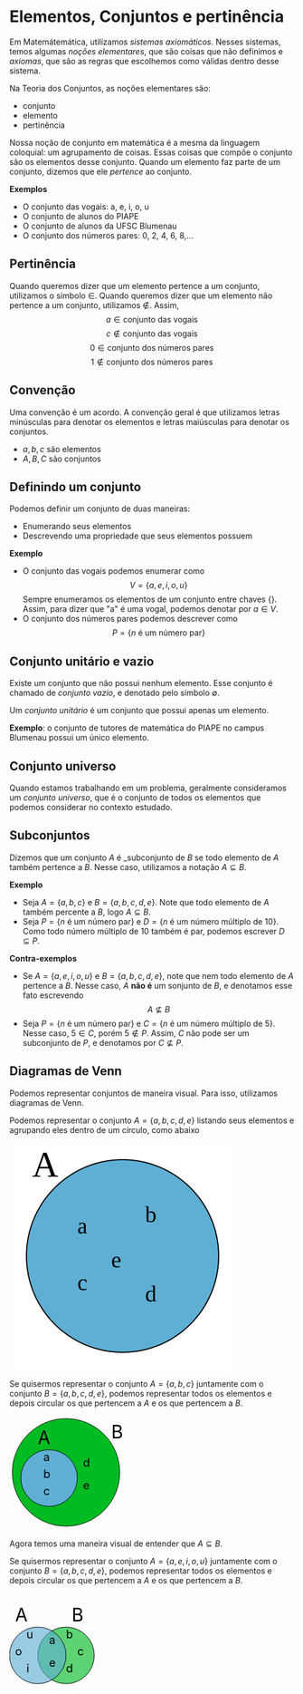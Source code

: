 # Elementos, Conjuntos e pertinência

Em Matemátemática, utilizamos _sistemas axiomáticos_. Nesses sistemas, temos algumas _noções elementares_, que são coisas que não definimos e _axiomas_, que são as regras que escolhemos como válidas dentro desse sistema. 

Na Teoria dos Conjuntos, as noções elementares são:
- conjunto
- elemento
- pertinência

Nossa noção de conjunto em matemática é a mesma da linguagem coloquial: um agrupamento de coisas. Essas coisas que compõe o conjunto são os elementos desse conjunto. Quando um elemento faz parte de um conjunto, dizemos que ele _pertence_ ao conjunto.

**Exemplos**

- O conjunto das vogais: a, e, i, o, u
- O conjunto de alunos do PIAPE
- O conjunto de alunos da UFSC Blumenau
- O conjunto dos números pares: 0, 2, 4, 6, 8,...

## Pertinência

Quando queremos dizer que um elemento pertence a um conjunto, utilizamos o símbolo $\in$. Quando queremos dizer que um elemento não pertence a um conjunto, utilizamos $\notin$.
Assim, $$a\in \text{conjunto das vogais}$$
$$c \notin \text{conjunto das vogais}$$
$$0\in \text{conjunto dos números pares}$$
$$1\notin \text{conjunto dos números pares}$$

## Convenção

Uma convenção é um acordo. A convenção geral é que utilizamos letras minúsculas para denotar os elementos e letras maiúsculas para denotar os conjuntos. 
- $a, b, c$ são elementos
- $A, B, C$ são conjuntos

## Definindo um conjunto

Podemos definir um conjunto de duas maneiras:
- Enumerando seus elementos
- Descrevendo uma propriedade que seus elementos possuem

**Exemplo**

- O conjunto das vogais podemos enumerar como $$V=\{a,e,i,o,u\}$$
Sempre enumeramos os elementos de um conjunto entre chaves $\{\}$. Assim, para dizer que "a" é uma vogal, podemos denotar por $a\in V$.
- O conjunto dos números pares podemos descrever como
$$P = \{ n \text{ é um número par} \}$$

## Conjunto unitário e vazio

Existe um conjunto que não possui nenhum elemento. Esse conjunto é chamado de _conjunto vazio_, e denotado pelo símbolo $\emptyset$.

Um _conjunto unitário_ é um conjunto que possui apenas um elemento. 

**Exemplo**:  o conjunto de tutores de matemática do PIAPE no campus Blumenau possui um único elemento.

## Conjunto universo

Quando estamos trabalhando em um problema, geralmente consideramos um _conjunto universo_, que é o conjunto de todos os elementos que podemos considerar no contexto estudado.

## Subconjuntos

Dizemos que um conjunto $A$ é _subconjunto de $B$ se todo elemento de $A$ também pertence a $B$. Nesse caso, utilizamos a notação $A \subseteq B$.

**Exemplo**
- Seja $A = \{a,b,c\}$ e $B = \{a,b,c,d,e\}$. Note que todo elemento de $A$ também percente a $B$, logo $A \subseteq B$.
- Seja $P = \{ n \text{ é um número par} \}$ e $D = \{ n \text{ é um número múltiplo de 10} \}$. Como todo número múltiplo de 10 também é par, podemos escrever $D \subseteq P$.

**Contra-exemplos**

- Se $A = \{a,e,i,o,u\}$ e $B = \{a,b,c,d,e\}$, note que nem todo elemento de $A$ pertence a $B$. Nesse caso, $A$ **não é** um sonjunto de $B$, e denotamos esse fato escrevendo $$A\not\subseteq B$$
- Seja $P = \{ n \text{ é um número par} \}$ e $C = \{ n \text{ é um número múltiplo de 5} \}$. Nesse caso, $5\in C$, porém $5\not\in P$. Assim, $C$ não pode ser um subconjunto de $P$, e denotamos por $C\not\subseteq P$.


## Diagramas de Venn

Podemos representar conjuntos de maneira visual. Para isso, utilizamos diagramas de Venn. 

Podemos representar o conjunto $A = \{a,b,c,d,e\}$ listando seus elementos e agrupando eles dentro de um círculo, como abaixo

![Diagrama A](./aula01-img01.svg)

Se quisermos representar o conjunto $A = \{a,b,c\}$ juntamente com o conjunto $B = \{a,b,c,d,e\}$, podemos representar todos os elementos e depois circular os que pertencem a $A$ e os que pertencem a $B$.

<svg version="1.1" xmlns="http://www.w3.org/2000/svg"  height="200" width="200">
  <circle cx="100" cy="100" stroke="black" r="95" fill="#00BB22" />
  <circle cx="70" cy="110" stroke="black" r="50" fill="#5FAFD4" />
  <text x="60" y="80" font-size="20">a</text>
  <text x="60" y="110" font-size="20">b</text>
  <text x="60" y="140" font-size="20">c</text>
  <text x="130" y="90" font-size="20">d</text>
  <text x="130" y="130" font-size="20">e</text>
  <text x="50" y="50" font-size="32">A</text>
  <text x="180" y="40" font-size="32">B</text>
</svg>

Agora temos uma maneira visual de entender que $A\subseteq B$.

Se quisermos representar o conjunto $A = \{a,e,i,o,u\}$ juntamente com o conjunto $B = \{a,b,c,d,e\}$, podemos representar todos os elementos e depois circular os que pertencem a $A$ e os que pertencem a $B$.


<svg height="200" width="400">
  <circle cx="100" cy="110" stroke="black" r="50" fill="#00BB22A0" />
  <circle cx="50" cy="110" stroke="black" r="50" fill="#5FAFD4A0" />
  <text x="30" y="80" font-size="20">u</text>
  <text x="10" y="110" font-size="20">o</text>
  <text x="30" y="140" font-size="20">i</text>
  <text x="70" y="90" font-size="20">a</text>
  <text x="70" y="130" font-size="20">e</text>
  <text x="100" y="80" font-size="20">b</text>
  <text x="120" y="110" font-size="20">c</text>
  <text x="100" y="140" font-size="20">d</text>
  <text x="10" y="50" font-size="32">A</text>
  <text x="110" y="50" font-size="32">B</text>
</svg>